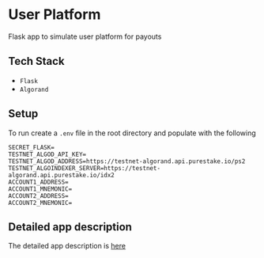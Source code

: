 # User Platform

Flask app to simulate user platform for payouts 

## Tech Stack 

- `Flask`
- `Algorand`


## Setup

To run create a `.env` file in the root directory and populate with the following

``` 
SECRET_FLASK=
TESTNET_ALGOD_API_KEY=
TESTNET_ALGOD_ADDRESS=https://testnet-algorand.api.purestake.io/ps2
TESTNET_ALGOINDEXER_SERVER=https://testnet-algorand.api.purestake.io/idx2
ACCOUNT1_ADDRESS=
ACCOUNT1_MNEMONIC=
ACCOUNT2_ADDRESS=
ACCOUNT2_MNEMONIC=
```

## Detailed app description

The detailed app description is [here](/docs/README.md)


